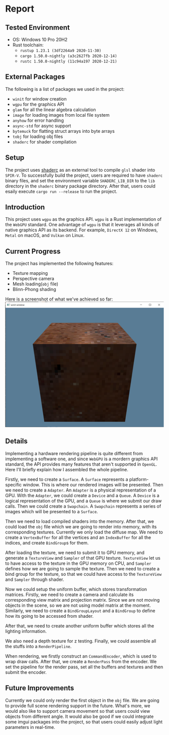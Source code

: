 # Report
## Tested Environment
- OS: Windows 10 Pro 20H2
- Rust toolchain:
  - `rustup 1.23.1 (3df2264a9 2020-11-30)`
  - `cargo 1.50.0-nightly (a3c2627fb 2020-12-14)`
  - `rustc 1.50.0-nightly (11c94a197 2020-12-21)`
  
## External Packages
The following is a list of packages we used in the project:
- `winit` for window creation
- `wgpu` for the graphics API
- `glam` for all the linear algebra calculation
- `image` for loading images from local file system
- `anyhow` for error handling
- `async-std` for async support
- `bytemuck` for flatting struct arrays into byte arrays
- `tobj` for loading obj files
- `shaderc` for shader compilation

## Setup
The project uses [shaderc](https://github.com/google/shaderc) as an external tool to compile `glsl` shader into `SPIR-V`. To successfully build the project, users are required to have `shaderc` binary files, and set the environment variable `SHADERC_LIB_DIR` to the `lib` directory in the `shaderc` binary package directory. After that, users could esaily execute `cargo run --release` to run the project.

## Introduction
This project uses `wgpu` as the graphics API. `wgpu` is a Rust implementation of the `WebGPU` standard. One advantage of `wgpu` is that it leverages all kinds of native graphics API as its backend. For example, `DirectX 12` on Windows, `Metal` on macOS, and `Vulkan` on Linux.

## Current Progress
The project has implemented the following features:
- Texture mapping
- Perspective camera
- Mesh loading(`obj` file)
- Blinn-Phong shading

Here is a screenshot of what we've achieved so far: ![Screenshot](./img/screenshot.png)

## Details
Implementing a hardware rendering pipeline is quite different from implementing a software one, and since `WebGPU` is a mordern graphics API standard, the API provides many features that aren't supported in `OpenGL`. Here I'll briefly explain how I assembled the whole pipeline.

Firstly, we need to create a `Surface`. A `Surface` represents a platform-specific window. This is where our rendered images will be presented. Then we need to create a `Adapter`. An `Adapter` is a physical representation of a GPU. With the `Adapter`, we could create a `Device` and a `Queue`. A `Device` is a logical representation of the GPU, and a `Queue` is where we submit our draw calls. Then we could create a `Swapchain`. A `Swapchain` represents a series of images which will be presented to a `Surface`.

Then we need to load compiled shaders into the memory. After that, we could load the `obj` file which we are going to render into memory, with its corresponding textures. Currently we only load the diffuse map. We need to create a `VertexBuffer` for all the vertices and an `IndexBuffer` for all the indices, and create `BindGroup`s for them.

After loading the texture, we need to submit it to GPU memory, and generate a `TextureView` and `Sampler` of that GPU texture. `TextureView` let us to have access to the texture in the GPU memory on CPU, and `Sampler` defines how we are going to sample the texture. Then we need to create a bind group for the texture, so that we could have access to the `TextureView` and `Sampler` through shader.

Now we could setup the uniform buffer, which stores transformation matrices. Firstly, we need to create a camera and calculate its corresponding view matrix and projection matrix. Since we are not moving objects in the scene, so we are not using model matrix at the moment. Similarly, we need to create a `BindGroupLayout` and a `BindGroup` to define how its going to be accessed from shader.

After that, we need to create another uniform buffer which stores all the lighting information.

We also need a depth texture for z testing. Finally, we could assemble all the stuffs into a `RenderPipeline`.

When rendering, we firstly construct an `CommandEncoder`, which is used to wrap draw calls. After that, we create a `RenderPass` from the encoder. We set the pipeline for the render pass, set all the buffers and textures and then submit the encoder.

## Future Improvements
Currently we could only render the first object in the `obj` file. We are going to provide full scene rendering support in the future. What's more, we would also like to support camera movement so that users could view objects from different angle. It would also be good if we could integrate some imgui packages into the project, so that users could easily adjust light parameters in real-time.
